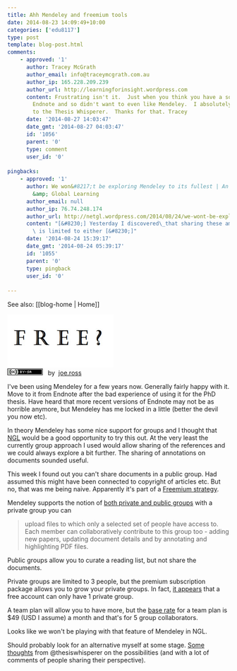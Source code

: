 ```yaml
---
title: Ahh Mendeley and freemium tools
date: 2014-08-23 14:09:49+10:00
categories: ['edu8117']
type: post
template: blog-post.html
comments:
    - approved: '1'
      author: Tracey McGrath
      author_email: info@traceymcgrath.com.au
      author_ip: 165.228.209.239
      author_url: http://learningforinsight.wordpress.com
      content: Frustrating isn't it.  Just when you think you have a solution. I loved
        Endnote and so didn't want to even like Mendeley.  I absolutely loved the link
        to the Thesis Whisperer.  Thanks for that. Tracey
      date: '2014-08-27 14:03:47'
      date_gmt: '2014-08-27 04:03:47'
      id: '1056'
      parent: '0'
      type: comment
      user_id: '0'
    
pingbacks:
    - approved: '1'
      author: We won&#8217;t be exploring Mendeley to its fullest | An experiment in Networked
        &amp; Global Learning
      author_email: null
      author_ip: 76.74.248.174
      author_url: http://netgl.wordpress.com/2014/08/24/we-wont-be-exploring-mendeley-to-its-fullest/
      content: "[&#8230;] Yesterday I discovered\_that sharing these amongst a group/network\
        \ is limited to either [&#8230;]"
      date: '2014-08-24 15:39:17'
      date_gmt: '2014-08-24 05:39:17'
      id: '1055'
      parent: '0'
      type: pingback
      user_id: '0'
    
---
```


See also: [[blog-home | Home]]

[![You don’t have to be rich to invest in i by joe.ross, on Flickr](images/6478575525_a9c0d23bdd_m.jpg "You don’t have to be rich to invest in i by joe.ross, on Flickr")](https://www.flickr.com/photos/joeybones/6478575525/)  
[![Creative Commons Creative Commons Attribution-Share Alike 2.0 Generic License](images/80x15.png "Creative Commons Creative Commons Attribution-Share Alike 2.0 Generic License")](http://creativecommons.org/licenses/by-sa/2.0/)   by  [](https://www.flickr.com/people/joeybones/)[joe.ross](https://www.flickr.com/people/joeybones/) [](http://www.imagecodr.org/)

I've been using Mendeley for a few years now. Generally fairly happy with it. Move to it from Endnote after the bad experience of using it for the PhD thesis. Have heard that more recent versions of Endnote may not be as horrible anymore, but Mendeley has me locked in a little (better the devil you now etc).

In theory Mendeley has some nice support for groups and I thought that [NGL](http://netgl.wordpress.com/) would be a good opportunity to try this out. At the very least the currently group approach I used would allow sharing of the references and we could always explore a bit further. The sharing of annotations on documents sounded useful.

This week I found out you can't share documents in a public group. Had assumed this might have been connected to copyright of articles etc. But no, that was me being naive. Apparently it's part of a [Freemium strategy](http://en.wikipedia.org/wiki/Freemium).

Mendeley supports the notion of [both private and public groups](http://support.mendeley.com/customer/portal/articles/227905-how-can-i-share-documents-on-mendeley-) with a private group you can

> upload files to which only a selected set of people have access to. Each member can collaboratively contribute to this group too - adding new papers, updating document details and by annotating and highlighting PDF files.

Public groups allow you to curate a reading list, but not share the documents.

Private groups are limited to 3 people, but the premium subscription package allows you to grow your private groups. In fact, [it appears](http://support.mendeley.com/customer/portal/articles/940352) that a free account can only have 1 private group.

A team plan will allow you to have more, but the [base rate](https://www.mendeley.com/upgrade/team/) for a team plan is $49 (USD I assume) a month and that's for 5 group collaborators.

Looks like we won't be playing with that feature of Mendeley in NGL.

Should probably look for an alternative myself at some stage. [Some thoughts](http://thesiswhisperer.com/2013/08/21/endnote-vs-well-everything-else/) from @thesiswhisperer on the possibilities (and with a lot of comments of people sharing their perspective).